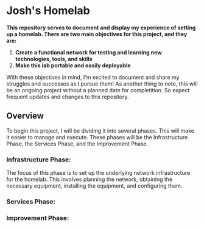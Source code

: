 # Josh's Homelab
**This repository serves to document and display my experience of setting up a homelab. There are two main objectives for this project, and they are:**

1) **Create a functional network for testing and learning new technologies, tools, and skills**
2) **Make this lab portable and easily deployable**


With these objectives in mind, I'm excited to document and share my struggles and successes as I pursue them! As another thing to note, this will be an ongoing project without a planned date for completition. So expect frequent updates and changes to this repository.

## Overview
To begin this project, I will be dividing it into several phases. This will make it easier to manage and execute. These phases will be the Infrastructure Phase, the Services Phase, and the Improvement Phase.
### Infrastructure Phase:
The focus of this phase is to set up the underlying network infrastructure for the homelab. This involves planning the network, obtaining the necessary equipment, installing the equipment, and configuring them.  

### Services Phase:


### Improvement Phase:

